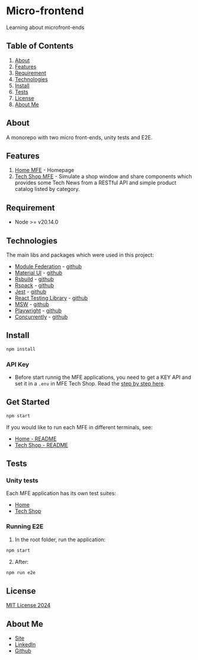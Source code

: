 # Micro-frontend

Learning about microfront-ends

## Table of Contents
1. [About](#about)
2. [Features](#features)
3. [Requirement](#requirement)
4. [Technologies](#technologies)
5. [Install](#install)
6. [Tests](#tests)
7. [License](#license)
8. [About Me](#about-me)

## About
A monorepo with two micro front-ends, unity tests and E2E.

## Features
1. [Home MFE](/home/README.md) - Homepage
2. [Tech Shop MFE](/techshop/README.md) - Simulate a shop window and share components which provides some Tech News from a RESTful API and simple product catalog listed by category.

## Requirement
- Node >= v20.14.0 

## Technologies

The main libs and packages which were used in this project:

- [Module Federation](https://module-federation.io/) - [github](https://github.com/module-federation/core) 
- [Material UI](https://mui.com) - [github](https://github.com/mui/material-ui)
- [Rsbuild](https://rsbuild.dev/) - [github](https://github.com/web-infra-dev/rsbuild)
- [Rspack](https://www.rspack.dev/) - [github](https://github.com/web-infra-dev/rspack)
- [Jest](https://jestjs.io/) - [github](https://github.com/jestjs/jest)
- [React Testing Library](https://testing-library.com/docs/react-testing-library/intro/) - [github](https://github.com/testing-library/react-testing-library)
- [MSW](https://mswjs.io/) - [github](https://github.com/mswjs/msw)
- [Playwright](https://playwright.dev/) - [github](https://github.com/microsoft/playwright)
- [Concurrently](https://www.npmjs.com/package/concurrently) - [github](https://github.com/open-cli-tools/concurrently#readme)


## Install

```bash
npm install
```

### API Key

- Before start runnig the MFE applications, you need to get a KEY API and set it in a `.env` in MFE Tech Shop. Read the [step by step here](/techshop/README.md#running-api).

## Get Started

```bash
npm start
```

If you would like to run each MFE in different terminals, see:

- [Home - README](/home/README.md)
- [Tech Shop - README](/techshop/README.md)

## Tests

### Unity tests

Each MFE application has its own test suites:

- [Home](/home/README.md)
- [Tech Shop](/techshop/README.md)

### Running E2E

1. In the root folder, run the application:

```bash
npm start
```

2. After:

```bash
npm run e2e
```

## License

[MIT License 2024](/LICENSE.md)

## About Me

- [Site](https://vanribeiro.github.io/)
- [LinkedIn](https://www.linkedin.com/in/vanribeiro/)
- [Github](https://github.com/vanribeiro)